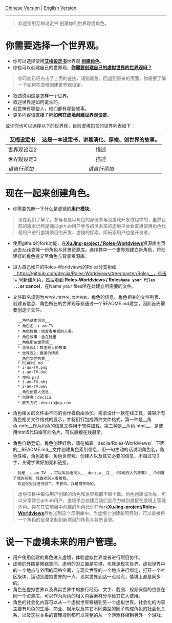  [Chinese Version](https://github.com/XuJing-project/Roles-Worldviews) | [English Version](https://github.com/XuJing-project/Roles-Worldviews/tree/master/en)

---

>欢迎使用艾梅设定书 创建你的世界观或角色。

你需要选择一个世界观。
======

* 你可以选择使用[__艾梅设定书__](/README/艾梅设定书.md)世界观 [__创建角色__](#创建角色)。
* 你也可以创建自己的世界观，[__你需要创建自己的虚拟世界的世界观吗？__](https://github.com/XuJing-project/AiMeiSettingBook/wiki/_new)

>你可能已经点击了上面的链接，请别着急，回退到原来的页面，你需要了解一下如何在虚境创建世界观设定。

* 叙述说明这是怎样一个世界。
* 叙述世界是如何诞生的。
* 创世神有哪些人，他们都有哪些故事。
* 更多内容请直接了解[__如何在虚境创建世界观设定__](/README/如何创建一个虚境世界观.md)。

或许你也可以选择以下的世界观，目前虚境包含的世界列表如下：

[艾梅设定书 ](/README/艾梅设定书.md) |这是一本设定书，讲着演化、穿梭、创世界的故事。  | 
------|:------:|
世界观设定2  | 描述 | 
世界观设定3| 描述 | 
*请自行添加*  | *请自行添加* | 

<a name="创建角色" id="创建角色"></a>

现在一起来创建角色。
=======

* 你需要先解一下什么是虚镜的[__用户模块__](https://github.com/XuJing-project/readme/wiki/%E7%94%A8%E6%88%B7%E6%A8%A1%E5%9D%97%E4%BB%8B%E7%BB%8D)。

>现在我们了解了，参与者是以角色的身份参与到游戏开发过程中的，虽然目前的版本仍然是通过github用户参与的但未来的虚境平台会直接使用角色代替用户进行虚境项目的开发、虚境的探索，即玩家用户也是开发者。

* 使用github的fork功能，在[__XuJing-project / Roles-Worldviews__](https://github.com/deciia/Roles-Worldviews)资源库主页点击[`fork`](https://github.com/XuJing-project/AiMeiSettingBook/fork)克隆一份角色与背景资源库。选择其中一个世界观建立新角色，将创建好的角色提交至角色与背景资源库。

* 进入自己帐户的Roles-Worldviews的Roles分支树如 __https://github.com/deciia/Roles-Worldviews/tree/master/Roles__，点击`+`号新建角色，然后看到 __Roles-Worldviews / Roles`Name your files ...`or cancel__，在Name your files所在处建立所需要的文件。

* 文件取名规则为`角色名/文件名.文件格式`，角色的信息、角色相关的文件列表、创建者信息、角色所在的世界观等都通过一个README.md建立，因此首先需要创这个文件。
 
        __角色基本信息__
        * 角色名：i-am-TV
        * 角色性格：给爱看电视的人看。
        * 角色故事：全在肚里
        __角色所在世界观__
        * 世界观1：牧电视人的故事
        * 世界观2：看家的精灵
        __角色文件列表__
        * README.md
        * i-am-TV.png
        * i-am-TV.doc
        * 电视.psd
        * i-am-TV.obj
        * i-am-TV.wav
        __角色创建人信息__
        * 创建者：deciia
        * 联系方式：deciia@qq.com

* 角色相关的文件由不同的协作者自由添加。需求设计一款在线工具，兼容所有角色相关文件格式的显示，并将们打包成两种文件格式，第一种是__角色.rinfo__作为角色的信息文件用于软件加载，第二种是__角色.html__，是使用html5代码编写的名片，可以直接在线展示。

* 角色自助登记。角色创建好后，请在编辑__deciia/Roles-Worldviews/__下面的__README.md__文件创建角色索引信息，用一句生动的话说明角色名，角色性格，角色故事，角色世界观、创建人以及其它必要的信息，不超过120字，关键字做好加亮和链接。

        我是__i-am_TV__，可以叫我电视人,__deciia__在__《牧电视人的故事》__中创造了我的形象，我喜欢别人看着我。
        欢迎你对我进行加工，不要怕，我是钢铁做的。

>虚境项目中每位用户创建的角色和世界观都不限个数。角色创建成功后，可以分享其它github用户，虚境平台创建后我们会尽力做到直接在虚境上管理角色。你在其它项目中创建的角色允许在[`fork`](https://github.com/XuJing-project/Roles-Worldviews/fork)[__XuJing-project/Roles-Worldviews__](https://github.com/XuJing-project/Roles-Worldviews)后推送到这个示例库中。当虚境上创建新项目时，可以直接将一个角色的目录复制到新项目的角色与背景目录。


说一下虚境未来的用户管理。
========

* 用户使用创建的角色进入虚境，体验虚拟世界或者进行项目协作。
* 虚境的外围是网络空间，虚境的对立面是实境，也就是现实世界，虚拟世界中的一个地点与外围的网络空间，与现实世界的一个地点进行绑定，打开一个社区版块、运动到虚拟世界的一点、现实世界到达一点地点，情境上都是同步的。
* 角色在虚拟世界以及真实世界中的旅行经历、文字、截图、视频保留的位置在同一个资源库，可以作为角色的相关内容素材分享给其它人使用。
* 角色的社会化内容可以从一个虚拟世界移植到另一个虚拟世界。社会化的内容主要有角色的生活、商业、娱乐以及其它不同类型的圈子构成角色的社会化关系，以及这些关系的管理规则都可以完整的从一个游戏移植到另外一个游戏。







